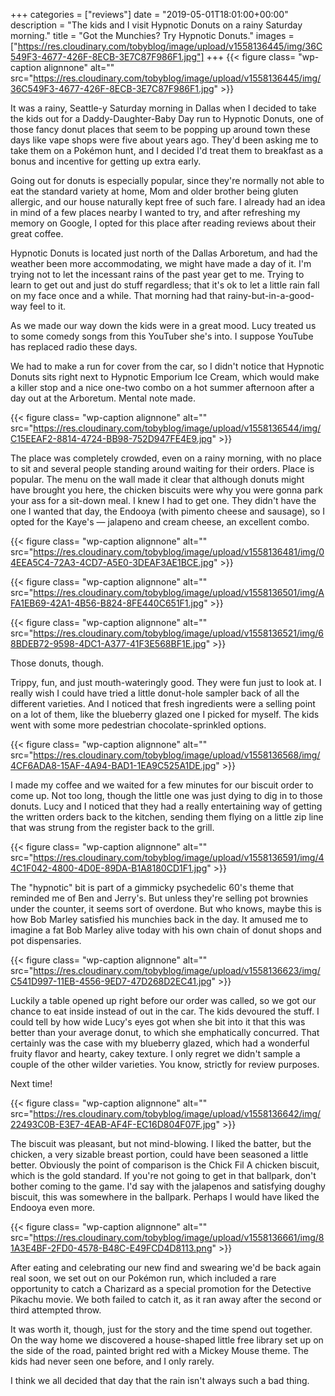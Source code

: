 +++
categories = ["reviews"]
date = "2019-05-01T18:01:00+00:00"
description = "The kids and I visit Hypnotic Donuts on a rainy Saturday morning."
title = "Got the Munchies? Try Hypnotic Donuts."
images = ["https://res.cloudinary.com/tobyblog/image/upload/v1558136445/img/36C549F3-4677-426F-8ECB-3E7C87F986F1.jpg"]
+++
{{< figure class= "wp-caption alignnone" alt="" src="https://res.cloudinary.com/tobyblog/image/upload/v1558136445/img/36C549F3-4677-426F-8ECB-3E7C87F986F1.jpg" >}}

It was a rainy, Seattle-y Saturday morning in Dallas when I decided to take the kids out for a Daddy-Daughter-Baby Day run to Hypnotic Donuts, one of those fancy donut places that seem to be popping up around town these days like vape shops were five about years ago. They'd been asking me to take them on a Pokémon hunt, and I decided I'd treat them to breakfast as a bonus and incentive for getting up extra early. 
<!--more-->
Going out for donuts is especially popular, since they're normally not able to eat the standard variety at home, Mom and older brother being gluten allergic, and our house naturally kept free of such fare. I already had an idea in mind of a few places nearby I wanted to try, and after refreshing my memory on Google, I opted for this place after reading reviews about their great coffee. 

Hypnotic Donuts is located just north of the Dallas Arboretum, and had the weather been more accommodating, we might have made a day of it. I'm trying not to let the incessant rains of the past year get to me. Trying to learn to get out and just do stuff regardless; that it's ok to let a little rain fall on my face once and a while. That morning had that rainy-but-in-a-good-way feel to it. 

As we made our way down the kids were in a great mood. Lucy treated us to some comedy songs from this YouTuber she's into. I suppose YouTube has replaced radio these days. 

We had to make a run for cover from the car, so I didn't notice that Hypnotic Donuts sits right next to Hypnotic Emporium Ice Cream, which would make a killer stop and a nice one-two combo on a hot summer afternoon after a day out at the Arboretum. Mental note made. 

{{< figure class= "wp-caption alignnone" alt="" src="https://res.cloudinary.com/tobyblog/image/upload/v1558136544/img/C15EEAF2-8814-4724-BB98-752D947FE4E9.jpg" >}}

The place was completely crowded, even on a rainy morning, with no place to sit and several people standing around waiting for their orders. Place is popular. The menu on the wall made it clear that although donuts might have brought you here, the chicken biscuits were why you were gonna park your ass for a sit-down meal. I knew I had to get one. They didn't have the one I wanted that day, the Endooya (with pimento cheese and sausage), so I opted for the Kaye's — jalapeno and cream cheese, an excellent combo.

{{< figure class= "wp-caption alignnone" alt="" src="https://res.cloudinary.com/tobyblog/image/upload/v1558136481/img/04EEA5C4-72A3-4CD7-A5E0-3DEAF3AE1BCE.jpg" >}}

{{< figure class= "wp-caption alignnone" alt="" src="https://res.cloudinary.com/tobyblog/image/upload/v1558136501/img/AFA1EB69-42A1-4B56-B824-8FE440C651F1.jpg" >}}

{{< figure class= "wp-caption alignnone" alt="" src="https://res.cloudinary.com/tobyblog/image/upload/v1558136521/img/68BDEB72-9598-4DC1-A377-41F3E568BF1E.jpg" >}}

Those donuts, though. 

Trippy, fun, and just mouth-wateringly good. They were fun just to look at. I really wish I could have tried a little donut-hole sampler back of all the different varieties. And I noticed that fresh ingredients were a selling point on a lot of them, like the blueberry glazed one I picked for myself. The kids went with some more pedestrian chocolate-sprinkled options. 

{{< figure class= "wp-caption alignnone" alt="" src="https://res.cloudinary.com/tobyblog/image/upload/v1558136568/img/4CF6ADA8-15AF-4A94-BAD1-1EA9C525A1DE.jpg" >}}

I made my coffee and we waited for a few minutes for our biscuit order to come up. Not too long, though the little one was just dying to dig in to those donuts. Lucy and I noticed that they had a really entertaining way of getting the written orders back to the kitchen, sending them flying on a little zip line that was strung from the register back to the grill. 

{{< figure class= "wp-caption alignnone" alt="" src="https://res.cloudinary.com/tobyblog/image/upload/v1558136591/img/44C1F042-4800-4D0E-89DA-B1A8180CD1F1.jpg" >}}

The "hypnotic" bit is part of a gimmicky psychedelic 60's theme that reminded me of Ben and Jerry's. But unless they're selling pot brownies under the counter, it seems sort of overdone. But who knows, maybe this is how Bob Marley satisfied his munchies back in the day. It amused me to imagine a fat Bob Marley alive today with his own chain of donut shops and pot dispensaries. 

{{< figure class= "wp-caption alignnone" alt="" src="https://res.cloudinary.com/tobyblog/image/upload/v1558136623/img/C541D997-11EB-4556-9ED7-47D268D2EC41.jpg" >}}

Luckily a table opened up right before our order was called, so we got our chance to eat inside instead of out in the car. The kids devoured the stuff. I could tell by how wide Lucy's eyes got when she bit into it that this was better than your average donut, to which she emphatically concurred. That certainly was the case with my blueberry glazed, which had a wonderful fruity flavor and hearty, cakey texture. I only regret we didn't sample a couple of the other wilder varieties. You know, strictly for review purposes. 

Next time!

{{< figure class= "wp-caption alignnone" alt="" src="https://res.cloudinary.com/tobyblog/image/upload/v1558136642/img/22493C0B-E3E7-4EAB-AF4F-EC16D804F07F.jpg" >}}

The biscuit was pleasant, but not mind-blowing. I liked the batter, but the chicken, a very sizable breast portion, could have been seasoned a little better. Obviously the point of comparison is the Chick Fil A chicken biscuit, which is the gold standard. If you're not going to get in that ballpark, don't bother coming to the game. I'd say with the jalapenos and satisfying doughy biscuit, this was somewhere in the ballpark. Perhaps I would have liked the Endooya even more. 

{{< figure class= "wp-caption alignnone" alt="" src="https://res.cloudinary.com/tobyblog/image/upload/v1558136661/img/81A3E4BF-2FD0-4578-B48C-E49FCD4D8113.png" >}}

After eating and celebrating our new find and swearing we'd be back again real soon, we set out on our Pokémon run, which included a rare opportunity to catch a Charizard as a special promotion for the Detective Pikachu movie. We both failed to catch it, as it ran away after the second or third attempted throw. 

It was worth it, though, just for the story and the time spend out together. On the way home we discovered a house-shaped little free library set up on the side of the road, painted bright red with a Mickey Mouse theme. The kids had never seen one before, and I only rarely. 

I think we all decided that day that the rain isn't always such a bad thing.
